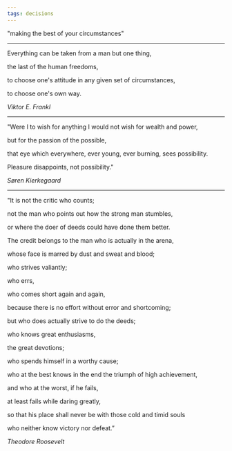 ```yaml
---
tags: decisions
---
```


"making the best of your circumstances"

---

Everything can be taken from a man but one thing, 

the last of the human freedoms, 

to choose one's attitude in any given set of circumstances, 

to choose one's own way.

_Viktor E. Frankl_

---

"Were I to wish for anything I would not wish for wealth and power, 

but for the passion of the possible, 

that eye which everywhere, ever young, ever burning, sees possibility. 

Pleasure disappoints, not possibility."

_Søren Kierkegaard_

---

"It is not the critic who counts; 

not the man who points out how the strong man stumbles, 

or where the doer of deeds could have done them better. 

The credit belongs to the man who is actually in the arena, 

whose face is marred by dust and sweat and blood; 

who strives valiantly; 

who errs, 

who comes short again and again, 

because there is no effort without error and shortcoming; 

but who does actually strive to do the deeds; 

who knows great enthusiasms, 

the great devotions; 

who spends himself in a worthy cause; 

who at the best knows in the end the triumph of high achievement, 

and who at the worst, if he fails, 

at least fails while daring greatly, 

so that his place shall never be with those cold and timid souls 

who neither know victory nor defeat.”
 
_Theodore Roosevelt_
